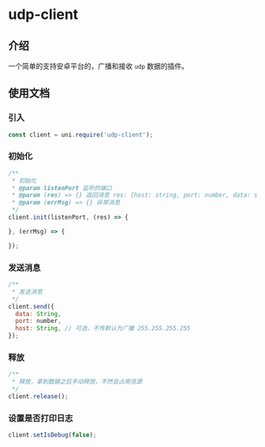 # udp-client

## 

## 介绍

一个简单的支持安卓平台的，广播和接收 `udp` 数据的插件。

## 使用文档

### 引入

```javascript
const client = uni.require('udp-client');
```

### 初始化

```javascript
/**
 * 初始化
 * @param listenPort 监听的端口
 * @param (res) => {} 返回消息 res: {host: string, port: number, data: string}
 * @param (errMsg) => {} 异常消息
 */
client.init(listenPort, (res) => {

}, (errMsg) => {

});
```

### 发送消息

```javascript
/**
 * 发送消息
 */
client.send({
  data: String,
  port: number,
  host: String, // 可选，不传默认为广播 255.255.255.255
});


```

### 释放

```javascript
/**
 * 释放，拿到数据之后手动释放，不然会占用资源
 */
client.release();
```

### 设置是否打印日志

```javascript
client.setIsDebug(false);
```
